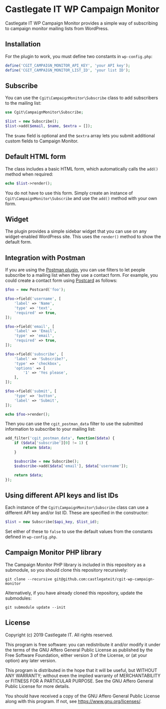 # Castlegate IT WP Campaign Monitor #

Castlegate IT WP Campaign Monitor provides a simple way of subscribing to campaign monitor mailing lists from WordPress.

## Installation ##

For the plugin to work, you must define two constants in `wp-config.php`:

~~~ php
define('CGIT_CAMPAIGN_MONITOR_API_KEY', 'your API key');
define('CGIT_CAMPAIGN_MONITOR_LIST_ID', 'your list ID');
~~~

## Subscribe ##

You can use the `Cgit\CampaignMonitor\Subscribe` class to add subscribers to the mailing list:

~~~ php
use Cgit\CampaignMonitor\Subscribe;

$list = new Subscribe();
$list->add($email, $name, $extra = []);
~~~

The `$name` field is optional and the `$extra` array lets you submit additional custom fields to Campaign Monitor.

## Default HTML form ##

The class includes a basic HTML form, which automatically calls the `add()` method when required:

~~~ php
echo $list->render();
~~~

You do not have to use this form. Simply create an instance of `Cgit\CampaignMonitor\Subscribe` and use the `add()` method with your own form.

## Widget ##

The plugin provides a simple sidebar widget that you can use on any widget-enabled WordPress site. This uses the `render()` method to show the default form.

## Integration with Postman ##

If you are using the [Postman plugin](https://github.com/castlegateit/cgit-wp-postman), you can use filters to let people subscribe to a mailing list when they use a contact form. For example, you could create a contact form using [Postcard](https://github.com/castlegateit/cgit-wp-postcard) as follows:

~~~ php
$foo = new Postcard('foo');

$foo->field('username', [
    'label' => 'Name',
    'type' => 'text',
    'required' => true,
]);

$foo->field('email', [
    'label' => 'Email',
    'type' => 'email',
    'required' => true,
]);

$foo->field('subscribe', [
    'label' => 'Subscribe?',
    'type' => 'checkbox',
    'options' => [
        '1' => 'Yes please',
    ],
]);

$foo->field('submit', [
    'type' => 'button',
    'label' => 'Submit',
]);

echo $foo->render();
~~~

Then you can use the `cgit_postman_data` filter to use the submitted information to subscribe to your mailing list:

~~~ php
add_filter('cgit_postman_data', function($data) {
    if ($data['subscribe'][0] != 1) {
        return $data;
    }

    $subscribe = new Subscribe();
    $subscribe->add($data['email'], $data['username']);

    return $data;
});
~~~

## Using different API keys and list IDs ##

Each instance of the `Cgit\CampaignMonitor\Subscribe` class can use a different API key and/or list ID. These are specified in the constructor:

~~~ php
$list = new Subscribe($api_key, $list_id);
~~~

Set either of these to `false` to use the default values from the constants defined in `wp-config.php`.

## Campaign Monitor PHP library ##

The Campaign Monitor PHP library is included in this repository as a submodule, so you should clone this repository recursively:

    git clone --recursive git@github.com:castlegateit/cgit-wp-campaign-monitor

Alternatively, if you have already cloned this repository, update the submodules:

    git submodule update --init

## License

Copyright (c) 2019 Castlegate IT. All rights reserved.

This program is free software: you can redistribute it and/or modify it under the terms of the GNU Affero General Public License as published by the Free Software Foundation, either version 3 of the License, or (at your option) any later version.

This program is distributed in the hope that it will be useful, but WITHOUT ANY WARRANTY; without even the implied warranty of MERCHANTABILITY or FITNESS FOR A PARTICULAR PURPOSE. See the GNU Affero General Public License for more details.

You should have received a copy of the GNU Affero General Public License along with this program. If not, see <https://www.gnu.org/licenses/>.
